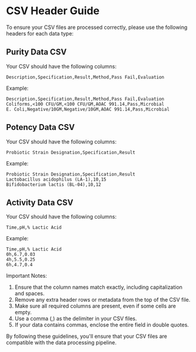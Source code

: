 # CSV Header Guide

To ensure your CSV files are processed correctly, please use the following headers for each data type:

## Purity Data CSV

Your CSV should have the following columns:

```
Description,Specification,Result,Method,Pass Fail,Evaluation
```

Example:
```
Description,Specification,Result,Method,Pass Fail,Evaluation
Coliforms,<100 CFU/GM,<100 CFU/GM,AOAC 991.14,Pass,Microbial
E. Coli,Negative/10GM,Negative/10GM,AOAC 991.14,Pass,Microbial
```

## Potency Data CSV

Your CSV should have the following columns:

```
Probiotic Strain Designation,Specification,Result
```

Example:
```
Probiotic Strain Designation,Specification,Result
Lactobacillus acidophilus (LA-1),10,15
Bifidobacterium lactis (BL-04),10,12
```

## Activity Data CSV

Your CSV should have the following columns:

```
Time,pH,% Lactic Acid
```

Example:
```
Time,pH,% Lactic Acid
0h,6.7,0.03
4h,5.5,0.25
6h,4.7,0.4
```

Important Notes:
1. Ensure that the column names match exactly, including capitalization and spaces.
2. Remove any extra header rows or metadata from the top of the CSV file.
3. Make sure all required columns are present, even if some cells are empty.
4. Use a comma (,) as the delimiter in your CSV files.
5. If your data contains commas, enclose the entire field in double quotes.

By following these guidelines, you'll ensure that your CSV files are compatible with the data processing pipeline.